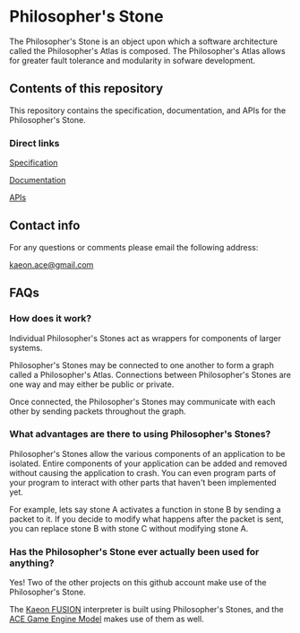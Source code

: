 # Philosopher's Stone

The Philosopher's Stone is an object upon which a software architecture called the Philosopher's Atlas is composed.
The Philosopher's Atlas allows for greater fault tolerance and modularity in sofware development.

## Contents of this repository

This repository contains the specification, documentation, and APIs for the Philosopher's Stone.

### Direct links

[Specification](https://github.com/Gallery-of-Kaeon/Philosophers-Stone/tree/master/Philosopher's%20Stone/Specification/Philosopher's%20Stone%20of%20Computation.one)

[Documentation](https://github.com/Gallery-of-Kaeon/Philosophers-Stone/blob/master/Philosopher's%20Stone/Documentation/README.md)

[APIs](https://github.com/Gallery-of-Kaeon/Philosophers-Stone/tree/master/Philosopher's%20Stone/API)

## Contact info

For any questions or comments please email the following address:

kaeon.ace@gmail.com

## FAQs

### How does it work?

Individual Philosopher's Stones act as wrappers for components of larger systems.

Philosopher's Stones may be connected to one another to form a graph called a Philosopher's Atlas.
Connections between Philosopher's Stones are one way and may either be public or private.

Once connected, the Philosopher's Stones may communicate with each other by sending packets throughout the graph.

### What advantages are there to using Philosopher's Stones?

Philosopher's Stones allow the various components of an application to be isolated.
Entire components of your application can be added and removed without causing the application to crash.
You can even program parts of your program to interact with other parts that haven't been implemented yet.

For example,
lets say stone A activates a function in stone B by sending a packet to it.
If you decide to modify what happens after the packet is sent,
you can replace stone B with stone C without modifying stone A.

### Has the Philosopher's Stone ever actually been used for anything?

Yes!
Two of the other projects on this github account make use of the Philosopher's Stone.

The [Kaeon FUSION](https://github.com/Gallery-of-Kaeon/Kaeon-FUSION/blob/master/README.md) interpreter is built using Philosopher's Stones,
and the [ACE Game Engine Model](https://github.com/Gallery-of-Kaeon/Kaeon-ACE/blob/master/Kaeon%20ACE/Documentation/Game%20Engine%20Model/README.md) makes use of them as well.